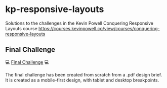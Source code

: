 # kp-responsive-layouts
Solutions to the challenges in the Kevin Powell Conquering Responsive Layouts course https://courses.kevinpowell.co/view/courses/conquering-responsive-layouts

## Final Challenge
💻 [Final Challenge](https://perugi.github.io/kp-responsive-layouts/) 💻<br/><br/>
The final challenge has been created from scratch from a .pdf design brief.<br/>
It is created as a mobile-first design, with tablet and desktop breakpoints.
